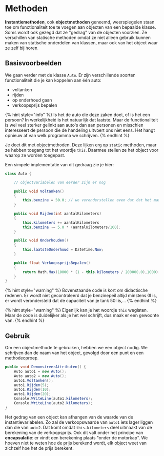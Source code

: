 # Methoden

**Instantiemethoden**, ook **objectmethoden** genoemd, weerspiegelen staan toe om functionaliteit toe te voegen aan objecten van een bepaalde klasse. Soms wordt ook gezegd dat ze "gedrag" van de objecten voorzien. Ze verschillen van statische methoden omdat ze niet alleen gebruik kunnen maken van statische onderdelen van klassen, maar ook van het object waar ze zelf bij horen.

## Basisvoorbeelden

We gaan verder met de klasse `Auto`. Er zijn verschillende soorten functionaliteit die je kan koppelen aan één auto:

* voltanken
* rijden
* op onderhoud gaan
* verkoopsprijs bepalen

{% hint style="info" %}
Is het de auto die deze zaken doet, of is het een persoon? In werkelijkheid is het natuurlijk dat laatste. Maar de functionaliteit is wel veel sterker gelinkt aan auto's dan aan personen en misschien interesseert de persoon die de handeling uitvoert ons niet eens. Het hangt opnieuw af van welk programma we schrijven.
{% endhint %}

Je doet dit met objectmethoden. Deze lijken erg op `static` methoden, maar ze hebben toegang tot het woordje `this`. Daarmee stellen ze het object voor waarop ze worden toegepast.

Een simpele implementatie van dit gedraag zie je hier:

```csharp
class Auto {

    // objectvariabelen van eerder zijn er nog

    public void Voltanken()
    {
        this.benzine = 50.0; // we veronderstellen even dat dat het maximum is
    }

    public void Rijden(int aantalKilometers)
    {
        this.kilometers += aantalKilometers
        this.benzine -= 5.0 * (aantalKilometers/100);
    }

    public void Onderhouden()
    {
        this.laatsteOnderhoud = DateTime.Now;
    }

    public float VerkoopsprijsBepalen()
    {
        return Math.Max(10000 * (1 - this.kilometers / 200000.0),1000);
    }
}
```

{% hint style="warning" %}
Bovenstaande code is kort om didactische redenen. Er wordt niet gecontroleerd dat je benzinepeil altijd minstens 0l is, er wordt verondersteld dat de capaciteit van je tank 50l is,...
{% endhint %}

{% hint style="warning" %}
Eigenlijk kan je het woordje `this` weglaten. Maar de code is duidelijker als je het wel schrijft, dus maak er een gewoonte van.
{% endhint %}

## Gebruik

Om een objectmethode te gebruiken, hebben we een object nodig. We schrijven dan de naam van het object, gevolgd door een punt en een methodeoproep.

```csharp
public void DemonstreerAttributen() {
    Auto auto1 = new Auto();
    Auto auto2 = new Auto();
    auto1.Voltanken();
    auto1.Rijden(5);
    auto1.Rijden(10);
    auto1.Rijden(20);
    Console.WriteLine(auto1.kilometers);
    Console.WriteLine(auto2.kilometers);
}
```

Het gedrag van een object kan afhangen van de waarde van de instantievariabelen. Zo zal de verkoopswaarde van `auto1` iets lager liggen dan die van `auto2`. Dat komt omdat `this.kilometers` deel uitmaakt van de berekening van de verkoopsprijs. Ook dit valt onder het principe van **encapsulatie**: er vindt een berekening plaats "onder de motorkap". We hoeven niet te weten hoe de prijs berekend wordt, elk object weet van zichzelf hoe het de prijs berekent.
